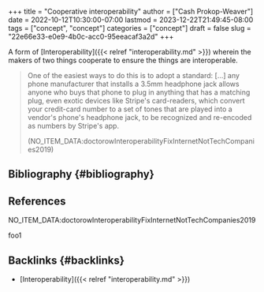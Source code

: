 +++
title = "Cooperative interoperability"
author = ["Cash Prokop-Weaver"]
date = 2022-10-12T10:30:00-07:00
lastmod = 2023-12-22T21:49:45-08:00
tags = ["concept", "concept"]
categories = ["concept"]
draft = false
slug = "22e66e33-e0e9-4b0c-acc0-95eeacaf3a2d"
+++

A form of [Interoperability]({{< relref "interoperability.md" >}}) wherein the makers of two things cooperate to ensure the things are interoperable.

> One of the easiest ways to do this is to adopt a standard: [...] any phone manufacturer that installs a 3.5mm headphone jack allows anyone who buys that phone to plug in anything that has a matching plug, even exotic devices like Stripe's card-readers, which convert your credit-card number to a set of tones that are played into a vendor's phone's headphone jack, to be recognized and re-encoded as numbers by Stripe's app.
>
> (NO_ITEM_DATA:doctorowInteroperabilityFixInternetNotTechCompanies2019)


## Bibliography {#bibliography}

## References

<style>.csl-entry{text-indent: -1.5em; margin-left: 1.5em;}</style><div class="csl-bib-body">
  <div class="csl-entry">NO_ITEM_DATA:doctorowInteroperabilityFixInternetNotTechCompanies2019</div>
</div>

foo1


## Backlinks {#backlinks}

-   [Interoperability]({{< relref "interoperability.md" >}})
